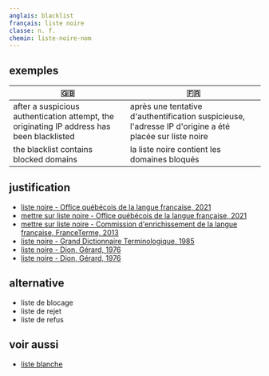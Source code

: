 ```yaml
---
anglais: blacklist
français: liste noire
classe: n. f.
chemin: liste-noire-nom
---
```

## exemples

🇬🇧 | 🇫🇷
---|---
after a suspicious authentication attempt, the originating IP address has been blacklisted|après une tentative d'authentification suspicieuse, l'adresse IP d'origine a été placée sur liste noire
the blacklist contains blocked domains|la liste noire contient les domaines bloqués

## justification

- [liste noire - Office québécois de la langue française, 2021](https://vitrinelinguistique.oqlf.gouv.qc.ca/fiche-gdt/fiche/8356398/liste-de-rejet)
- [mettre sur liste noire - Office québécois de la langue française, 2021](https://vitrinelinguistique.oqlf.gouv.qc.ca/fiche-gdt/fiche/26544713/mettre-sur-liste-de-rejet)
- [mettre sur liste noire - Commission d'enrichissement de la langue française, FranceTerme, 2013](https://vitrinelinguistique.oqlf.gouv.qc.ca/fiche-gdt/fiche/26540159/mettre-sur-liste-noire)
- [liste noire - Grand Dictionnaire Terminologique, 1985](https://vitrinelinguistique.oqlf.gouv.qc.ca/fiche-gdt/fiche/8418160/liste-noire)
- [liste noire - Dion, Gérard, 1976](https://vitrinelinguistique.oqlf.gouv.qc.ca/fiche-gdt/fiche/8469910/liste-noire)
- [liste noire - Dion, Gérard, 1976](https://vitrinelinguistique.oqlf.gouv.qc.ca/fiche-gdt/fiche/8469908/liste-noire)

## alternative

- liste de blocage
- liste de rejet
- liste de refus

## voir aussi

- [liste blanche](liste-blanche-nom.html)
